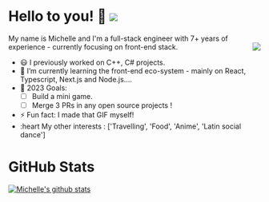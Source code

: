 # Hello to you! 👋 ![](https://komarev.com/ghpvc/?username=michelletanpy&color=ff69b4)

<p align='left'>
My name is Michelle and I'm a full-stack engineer with 7+ years of experience - currently focusing on front-end stack.


<img align="right" src="https://github.com/MichelleTanPY/MichelleTanPY/blob/master/michelletanpy-coding.gif">

- 😃 I previously worked on C++, C# projects.
- 🌱 I’m currently learning the front-end eco-system - mainly on React, Typescript, Next.js and Node.js....
- 🎯 2023 Goals: 
    - [ ] Build a mini game.
    - [ ] Merge 3 PRs in any open source projects !
- ⚡ Fun fact: I made that GIF myself!
- :heart My other interests : ['Travelling', 'Food', 'Anime', 'Latin social dance']
</p>

# GitHub Stats

[![Michelle's github stats](https://github-readme-stats.vercel.app/api?username=michelletanpy&theme=dracula)](https://github.com/michelletanpy/github-readme-stats)
